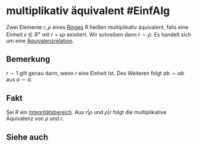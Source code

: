 # multiplikativ äquivalent #EinfAlg 
Zwei Elemente $r,\rho$ eines [Ringes](Einf.%20Alg/Definition/Ring.md) R heißen multiplikativ äquivalent, falls eine Einheit $\epsilon\in R^\times$ mit $r=\epsilon\rho$ existiert.  Wir schreiben dann $r\sim \rho$. Es handelt sich um eine [Äquivalenzrelation](LA1/Definitions/%C3%84quivalenzrelation.md).
## Bemerkung
$r\sim 1$ gilt genau dann, wenn $r$ eine Einheit ist. Des Weiteren folgt $ab\sim \alpha b$ aus $a\sim \alpha$.
## Fakt
Sei $R$ ein [Integritätsbereich](Einf.%20Alg/Definition/Integrit%C3%A4tsbereich.md). Aus $r|\rho$ und $\rho|r$ folgt die multiplikative Äquivalenz von $\rho$ und $r$.
## Siehe auch